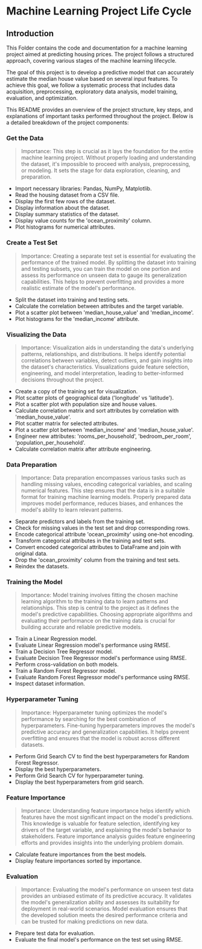 # Machine Learning Project Life Cycle

## Introduction

This Folder contains the code and documentation for a machine learning project aimed at predicting housing prices. 
The project follows a structured approach, covering various stages of the machine learning lifecycle.

The goal of this project is to develop a predictive model that can accurately estimate the median house value based on several input features. 
To achieve this goal, we follow a systematic process that includes data acquisition, preprocessing, exploratory data analysis, model training, evaluation, and optimization.

This README provides an overview of the project structure, key steps, and explanations of important tasks performed throughout the project. 
Below is a detailed breakdown of the project components:



### Get the Data
> Importance: This step is crucial as it lays the foundation for the entire machine learning project. Without properly loading and understanding the dataset, it's impossible to proceed with analysis, preprocessing, or modeling. It sets the stage for data exploration, cleaning, and preparation.
- Import necessary libraries: Pandas, NumPy, Matplotlib.
- Read the housing dataset from a CSV file.
- Display the first few rows of the dataset.
- Display information about the dataset.
- Display summary statistics of the dataset.
- Display value counts for the 'ocean_proximity' column.
- Plot histograms for numerical attributes.

### Create a Test Set
> Importance: Creating a separate test set is essential for evaluating the performance of the trained model. By splitting the dataset into training and testing subsets, you can train the model on one portion and assess its performance on unseen data to gauge its generalization capabilities. This helps to prevent overfitting and provides a more realistic estimate of the model's performance.
- Split the dataset into training and testing sets.
- Calculate the correlation between attributes and the target variable.
- Plot a scatter plot between 'median_house_value' and 'median_income'.
- Plot histograms for the 'median_income' attribute.

### Visualizing the Data
> Importance: Visualization aids in understanding the data's underlying patterns, relationships, and distributions. It helps identify potential correlations between variables, detect outliers, and gain insights into the dataset's characteristics. Visualizations guide feature selection, engineering, and model interpretation, leading to better-informed decisions throughout the project.
- Create a copy of the training set for visualization.
- Plot scatter plots of geographical data ('longitude' vs 'latitude').
- Plot a scatter plot with population size and house values.
- Calculate correlation matrix and sort attributes by correlation with 'median_house_value'.
- Plot scatter matrix for selected attributes.
- Plot a scatter plot between 'median_income' and 'median_house_value'.
- Engineer new attributes: 'rooms_per_household', 'bedroom_per_room', 'population_per_household'.
- Calculate correlation matrix after attribute engineering.

### Data Preparation
> Importance: Data preparation encompasses various tasks such as handling missing values, encoding categorical variables, and scaling numerical features. This step ensures that the data is in a suitable format for training machine learning models. Properly prepared data improves model performance, reduces biases, and enhances the model's ability to learn relevant patterns.
- Separate predictors and labels from the training set.
- Check for missing values in the test set and drop corresponding rows.
- Encode categorical attribute 'ocean_proximity' using one-hot encoding.
- Transform categorical attributes in the training and test sets.
- Convert encoded categorical attributes to DataFrame and join with original data.
- Drop the 'ocean_proximity' column from the training and test sets.
- Reindex the datasets.

### Training the Model
> Importance: Model training involves fitting the chosen machine learning algorithm to the training data to learn patterns and relationships. This step is central to the project as it defines the model's predictive capabilities. Choosing appropriate algorithms and evaluating their performance on the training data is crucial for building accurate and reliable predictive models.
- Train a Linear Regression model.
- Evaluate Linear Regression model's performance using RMSE.
- Train a Decision Tree Regressor model.
- Evaluate Decision Tree Regressor model's performance using RMSE.
- Perform cross-validation on both models.
- Train a Random Forest Regressor model.
- Evaluate Random Forest Regressor model's performance using RMSE.
- Inspect dataset information.

### Hyperparameter Tuning
> Importance: Hyperparameter tuning optimizes the model's performance by searching for the best combination of hyperparameters. Fine-tuning hyperparameters improves the model's predictive accuracy and generalization capabilities. It helps prevent overfitting and ensures that the model is robust across different datasets.
- Perform Grid Search CV to find the best hyperparameters for Random Forest Regressor.
- Display the best hyperparameters.
- Perform Grid Search CV for hyperparameter tuning.
- Display the best hyperparameters from grid search.

### Feature Importance
> Importance: Understanding feature importance helps identify which features have the most significant impact on the model's predictions. This knowledge is valuable for feature selection, identifying key drivers of the target variable, and explaining the model's behavior to stakeholders. Feature importance analysis guides feature engineering efforts and provides insights into the underlying problem domain.
- Calculate feature importances from the best models.
- Display feature importances sorted by importance.

### Evaluation
> Importance: Evaluating the model's performance on unseen test data provides an unbiased estimate of its predictive accuracy. It validates the model's generalization ability and assesses its suitability for deployment in real-world scenarios. Model evaluation ensures that the developed solution meets the desired performance criteria and can be trusted for making predictions on new data.
- Prepare test data for evaluation.
- Evaluate the final model's performance on the test set using RMSE.
